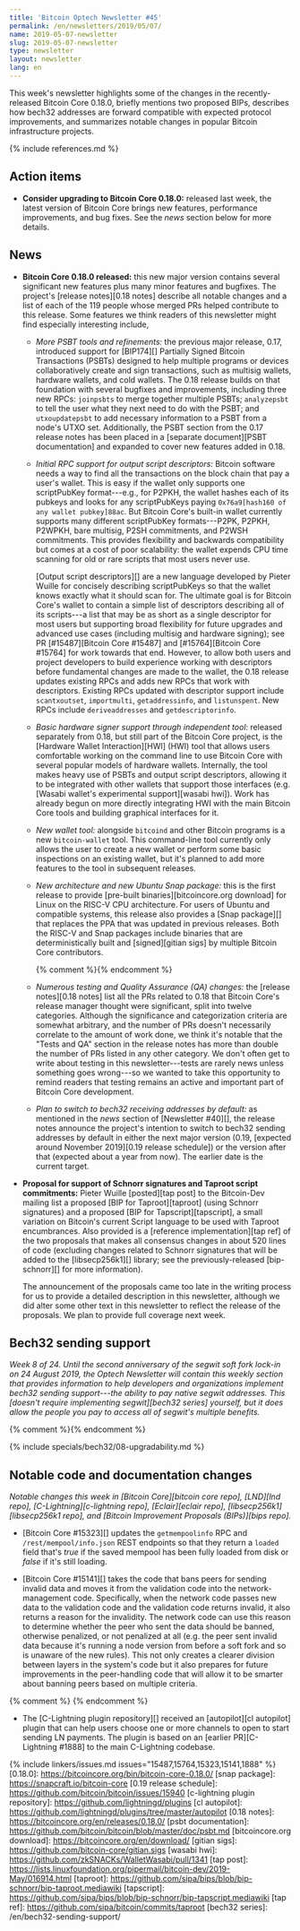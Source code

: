 ```yaml
---
title: 'Bitcoin Optech Newsletter #45'
permalink: /en/newsletters/2019/05/07/
name: 2019-05-07-newsletter
slug: 2019-05-07-newsletter
type: newsletter
layout: newsletter
lang: en
---
```

This week's newsletter highlights some of the changes in the
recently-released Bitcoin Core 0.18.0, briefly mentions two proposed BIPs, describes how bech32 addresses
are forward compatible with expected protocol improvements, and
summarizes notable changes in popular Bitcoin infrastructure projects.

{% include references.md %}

## Action items

- **Consider upgrading to Bitcoin Core 0.18.0:** released last week, the
  latest version of Bitcoin Core brings new features, performance
  improvements, and bug fixes.  See the *news* section below for
  more details.

## News

- **Bitcoin Core 0.18.0 released:** this new major version contains
  several significant new features plus many minor features and
  bugfixes.  The project's [release notes][0.18 notes] describe
  all notable changes and a list of each of the 119 people whose merged
  PRs helped contribute to this release.  Some features we think readers
  of this newsletter might find especially interesting include,

    - *More PSBT tools and refinements:* the previous major release,
      0.17, introduced support for [BIP174][] Partially Signed Bitcoin
      Transactions (PSBTs) designed to help multiple programs or devices
      collaboratively create and sign transactions, such as multisig
      wallets, hardware wallets, and cold wallets.  The 0.18 release
      builds on that foundation with several bugfixes and improvements,
      including three new RPCs: `joinpsbts` to merge together multiple
      PSBTs; `analyzepsbt` to tell the user what they next need to do
      with the PSBT; and `utxoupdatepsbt` to add necessary information
      to a PSBT from a node's UTXO set.  Additionally, the PSBT section
      from the 0.17 release notes has been placed in a [separate
      document][PSBT documentation] and expanded to cover new features
      added in 0.18.

    - *Initial RPC support for output script descriptors:* Bitcoin
      software needs a way to find all the transactions on the block chain
      that pay a user's wallet.  This is easy if the wallet only supports one
      scriptPubKey format---e.g., for P2PKH, the wallet hashes each of
      its pubkeys and looks for any scriptPubKeys paying `0x76a9[hash160
      of any wallet pubkey]88ac`.  But Bitcoin Core's built-in wallet
      currently supports many different scriptPubKey formats---P2PK,
      P2PKH, P2WPKH, bare multisig, P2SH commitments, and P2WSH
      commitments.  This provides flexibility and backwards
      compatibility but comes at a cost of poor scalability: the wallet
      expends CPU time scanning for old or rare scripts that most users
      never use.

        [Output script descriptors][] are a new language developed by Pieter
        Wuille for concisely describing scriptPubKeys so that the wallet
        knows exactly what it should scan for.  The ultimate goal is for
        Bitcoin Core's wallet to contain a simple list of descriptors
        describing all of its scripts---a list that may be as short as a
        single descriptor for most users but supporting broad
        flexibility for future upgrades and advanced use cases (including
        multisig and hardware signing); see PR [#15487][Bitcoin Core
        #15487] and [#15764][Bitcoin Core #15764] for work towards that
        end.  However, to allow both users and project developers to
        build experience working with descriptors before fundamental
        changes are made to the wallet, the 0.18 release updates
        existing RPCs and adds new RPCs that work with descriptors.
        Existing RPCs updated with descriptor support include
        `scantxoutset`, `importmulti`, `getaddressinfo`, and
        `listunspent`.  New RPCs include `deriveaddresses` and
        `getdescriptorinfo`.

    - *Basic hardware signer support through independent tool:* released
      separately from 0.18, but still part of the Bitcoin Core project,
      is the [Hardware Wallet Interaction][HWI] (HWI) tool that allows
      users comfortable working on the command line to use Bitcoin Core
      with several popular models of hardware wallets.  Internally, the
      tool makes heavy use of PSBTs and output script descriptors,
      allowing it to be integrated with other wallets that support those
      interfaces (e.g. [Wasabi wallet's experimental support][wasabi
      hwi]).  Work has already begun on more directly integrating HWI
      with the main Bitcoin Core tools and building graphical interfaces
      for it.

    - *New wallet tool:* alongside `bitcoind` and other Bitcoin programs
      is a new `bitcoin-wallet` tool.  This command-line tool currently
      only allows the user to create a new wallet or perform some basic
      inspections on an existing wallet, but it's planned to add more
      features to the tool in subsequent releases.

    - *New architecture and new Ubuntu Snap package:* this is the first
      release to provide [pre-built binaries][bitcoincore.org download]
      for Linux on the RISC-V CPU architecture.  For users of Ubuntu and
      compatible systems, this release also provides a [Snap package][]
      that replaces the PPA that was updated in previous releases.
      Both the RISC-V and Snap packages include binaries that are
      deterministically built and [signed][gitian sigs] by multiple
      Bitcoin Core contributors.

      {% comment %}<!--
      152 Tests and QA
      74 Docs
      65 wallet
      55 RPCs and other APIs
      51 GUI
      47 Build system
      43 Misc
      17 p2p and network code
      13 Platform support
      9 block and tx handling
      1 mining
      1 consensus
      -->{% endcomment %}

    - *Numerous testing and Quality Assurance (QA) changes:* the
      [release notes][0.18 notes] list all the PRs related to 0.18 that
      Bitcoin Core's release manager thought were significant, split
      into twelve categories.  Although the significance and
      categorization criteria are somewhat arbitrary, and the number of
      PRs doesn't necessarily correlate to the amount of work done, we
      think it's notable that the "Tests and QA" section in the release
      notes has more than double the number of PRs listed in any other
      category.  We don't often get to write about testing in this
      newsletter---tests are rarely news unless something goes
      wrong---so we wanted to take this opportunity to remind readers
      that testing remains an active and important part of Bitcoin Core
      development.

    - *Plan to switch to bech32 receiving addresses by default:* as
      mentioned in the *news* section of [Newsletter #40][], the release
      notes announce the project's intention to switch to bech32 sending
      addresses by default in either the next major version (0.19,
      [expected around November 2019][0.19 release schedule]) or the
      version after that (expected about a year from now).  The earlier
      date is the current target.

- **Proposal for support of Schnorr signatures and Taproot script commitments:**
  Pieter Wuille [posted][tap post] to the Bitcoin-Dev
  mailing list a proposed [BIP for Taproot][taproot] (using Schnorr
  signatures) and a proposed [BIP for Tapscript][tapscript], a small
  variation on Bitcoin's current Script language to be used with Taproot
  encumbrances.  Also provided is a [reference implementation][tap ref]
  of the two proposals that makes all consensus changes in about 520
  lines of code (excluding changes related to Schnorr signatures that
  will be added to the [libsecp256k1][] library; see the previously-released
  [bip-schnorr][] for more information).

    The announcement of the proposals came too late in the writing
    process for us to provide a detailed description in this newsletter,
    although we did alter some other text in this newsletter to reflect
    the release of the proposals.  We plan to provide full coverage
    next week.

## Bech32 sending support

*Week 8 of 24.  Until the second anniversary of the segwit soft
fork lock-in on 24 August 2019, the Optech Newsletter will contain this
weekly section that provides information to help developers and
organizations implement bech32 sending support---the ability to pay
native segwit addresses.  This [doesn't require implementing
segwit][bech32 series] yourself, but it does allow the people you pay to
access all of segwit's multiple benefits.*

{% comment %}<!-- weekly reminder for harding: check Bech32 Adoption
wiki page for changes -->{% endcomment %}

{% include specials/bech32/08-upgradability.md %}

## Notable code and documentation changes

*Notable changes this week in [Bitcoin Core][bitcoin core repo],
[LND][lnd repo], [C-Lightning][c-lightning repo], [Eclair][eclair repo],
[libsecp256k1][libsecp256k1 repo], and [Bitcoin Improvement Proposals
(BIPs)][bips repo].*

- [Bitcoin Core #15323][] updates the `getmempoolinfo` RPC and
  `/rest/mempool/info.json` REST endpoints so that they return a
  `loaded` field that's *true* if the saved mempool has been fully
  loaded from disk or *false* if it's still loading.

- [Bitcoin Core #15141][] takes the code that bans peers for sending
  invalid data and moves it from the validation code into the
  network-management code.  Specifically, when the network code passes
  new data to the validation code and the validation code returns
  invalid, it also returns a reason for the invalidity.  The network
  code can use this reason to determine whether the peer who sent the
  data should be banned, otherwise penalized, or not penalized at all
  (e.g. the peer sent invalid data because it's running a node version
  from before a soft fork and so is unaware of the new rules).  This not
  only creates a clearer division between layers in the system's code
  but it also prepares for future improvements in the peer-handling code
  that will allow it to be smarter about banning peers based on multiple
  criteria.

{% comment %}<!-- This was direct pushed (no PR): https://github.com/lightningd/plugins/commit/187c66a9b1412edced3c51cb53ba568f245a5614 --> {% endcomment %}

- The [C-Lightning plugin repository][] received an [autopilot][cl
  autopilot] plugin that can help users choose one or more channels to
  open to start sending LN payments.  The plugin is based on an [earlier
  PR][C-Lightning #1888] to the main C-Lightning codebase.

{% include linkers/issues.md issues="15487,15764,15323,15141,1888" %}
[0.18.0]: https://bitcoincore.org/bin/bitcoin-core-0.18.0/
[snap package]: https://snapcraft.io/bitcoin-core
[0.19 release schedule]: https://github.com/bitcoin/bitcoin/issues/15940
[c-lightning plugin repository]: https://github.com/lightningd/plugins
[cl autopilot]: https://github.com/lightningd/plugins/tree/master/autopilot
[0.18 notes]: https://bitcoincore.org/en/releases/0.18.0/
[psbt documentation]: https://github.com/bitcoin/bitcoin/blob/master/doc/psbt.md
[bitcoincore.org download]: https://bitcoincore.org/en/download/
[gitian sigs]: https://github.com/bitcoin-core/gitian.sigs
[wasabi hwi]: https://github.com/zkSNACKs/WalletWasabi/pull/1341
[tap post]: https://lists.linuxfoundation.org/pipermail/bitcoin-dev/2019-May/016914.html
[taproot]: https://github.com/sipa/bips/blob/bip-schnorr/bip-taproot.mediawiki
[tapscript]: https://github.com/sipa/bips/blob/bip-schnorr/bip-tapscript.mediawiki
[tap ref]: https://github.com/sipa/bitcoin/commits/taproot
[bech32 series]: /en/bech32-sending-support/
